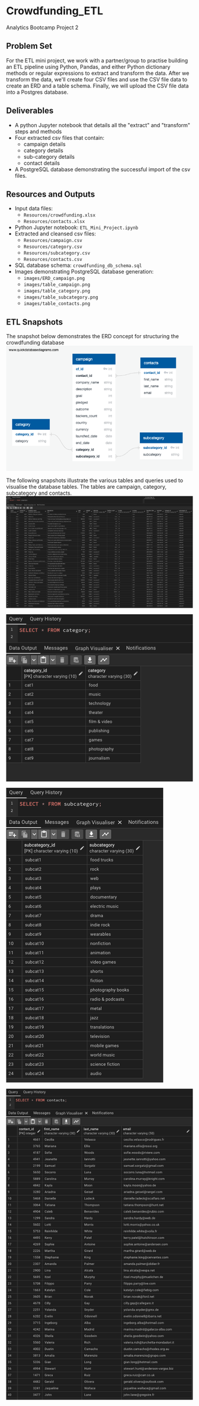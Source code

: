 # Crowdfunding_ETL
Analytics Bootcamp Project 2

## Problem Set
For the ETL mini project, we work with a partner/group to practise building an ETL pipeline using Python, Pandas, and either Python dictionary methods or regular expressions to extract and transform the data. After we transform the data, we'll create four CSV files and use the CSV file data to create an ERD and a table schema. Finally, we will upload the CSV file data into a Postgres database.


## Deliverables
- A python Jupyter notebook that details all the "extract" and "transform" steps and methods
- Four extracted csv files that contain:
  - campaign details
  - category details
  - sub-category details
  - contact details
- A PostgreSQL database demonstrating the successful import of the csv files.


## Resources and Outputs
- Input data files:
  - `Resources/crowdfunding.xlsx`
  - `Resources/contacts.xlsx`
- Python Jupyter notebook: `ETL_Mini_Project.ipynb`
- Extracted and cleansed csv files:
  - `Resources/campaign.csv`
  - `Resources/category.csv`
  - `Resources/subcategory.csv`
  - `Resources/contacts.csv`
- SQL database schema: `crowdfunding_db_schema.sql`
- Images demonstrating PostgreSQL database generation:
  - `images/ERD_campaign.png`
  - `images/table_campaign.png`
  - `images/table_category.png`
  - `images/table_subcategory.png`
  - `images/table_contacts.png`


## ETL Snapshots
The snapshot below demonstrates the ERD concept for structuring the crowdfunding database
![ERD](images/ERD_campaign.png)

The following snapshots illustrate the various tables and queries used to visualise the database tables. The tables are campaign, category, subcategory and contacts.
![campaign table](images/table_campaign.png)

![category table](images/table_category.png)

![subcategory table](images/table_subcategory.png)

![contact table](images/table_contacts.png)
